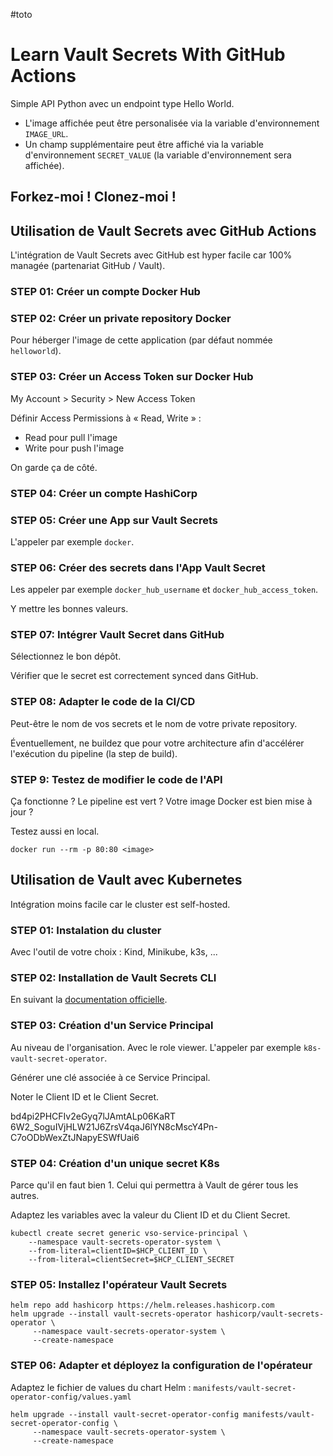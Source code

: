 #toto
# Learn Vault Secrets With GitHub Actions

Simple API Python avec un endpoint type Hello World.

- L'image affichée peut être personalisée via la variable d'environnement `IMAGE_URL`.  
- Un champ supplémentaire peut être affiché via la variable d'environnement `SECRET_VALUE` (la variable d'environnement sera affichée).

## Forkez-moi ! Clonez-moi !

## Utilisation de Vault Secrets avec GitHub Actions

L'intégration de Vault Secrets avec GitHub est hyper facile car 100% managée (partenariat GitHub / Vault).

### STEP 01: Créer un compte Docker Hub

### STEP 02: Créer un private repository Docker

Pour héberger l'image de cette application (par défaut nommée `helloworld`).

### STEP 03: Créer un Access Token sur  Docker Hub

My Account > Security > New Access Token

Définir Access Permissions à « Read, Write » :

- Read pour pull l'image
- Write pour push l'image

On garde ça de côté.

### STEP 04: Créer un compte HashiCorp

### STEP 05: Créer une App sur Vault Secrets

L'appeler par exemple `docker`.

### STEP 06: Créer des secrets dans l'App Vault Secret

Les appeler par exemple `docker_hub_username` et `docker_hub_access_token`.

Y mettre les bonnes valeurs.

### STEP 07: Intégrer Vault Secret dans GitHub

Sélectionnez le bon dépôt.

Vérifier que le secret est correctement synced dans GitHub.

### STEP 08: Adapter le code de la CI/CD

Peut-être le nom de vos secrets et le nom de votre private repository.

Éventuellement, ne buildez que pour votre architecture afin d'accélérer l'exécution du pipeline (la step de build).

### STEP 9: Testez de modifier le code de l'API

Ça fonctionne ? Le pipeline est vert ? Votre image Docker est bien mise à jour ?

Testez aussi en local.

```shell
docker run --rm -p 80:80 <image>
```

## Utilisation de Vault avec Kubernetes

Intégration moins facile car le cluster est self-hosted.

### STEP 01: Instalation du cluster

Avec l'outil de votre choix : Kind, Minikube, k3s, ...

### STEP 02: Installation de Vault Secrets CLI

En suivant la [documentation officielle](https://developer.hashicorp.com/hcp/tutorials/get-started-hcp-vault-secrets/hcp-vault-secrets-install-cli).

### STEP 03: Création d'un Service Principal

Au niveau de l'organisation. Avec le role viewer. L'appeler par exemple `k8s-vault-secret-operator`.

Générer une clé associée à ce Service Principal.

Noter le Client ID et le Client Secret.

bd4pi2PHCFIv2eGyq7lJAmtALp06KaRT
6W2_SoguIVjHLW21J6ZrsV4qaJ6lYN8cMscY4Pn-C7oODbWexZtJNapyESWfUai6

### STEP 04: Création d'un unique secret K8s

Parce qu'il en faut bien 1. Celui qui permettra à Vault de gérer tous les autres.

Adaptez les variables avec la valeur du Client ID et du Client Secret.

```shell
kubectl create secret generic vso-service-principal \
    --namespace vault-secrets-operator-system \
    --from-literal=clientID=$HCP_CLIENT_ID \
    --from-literal=clientSecret=$HCP_CLIENT_SECRET
```

### STEP 05: Installez l'opérateur Vault Secrets

```shell
helm repo add hashicorp https://helm.releases.hashicorp.com
helm upgrade --install vault-secrets-operator hashicorp/vault-secrets-operator \
     --namespace vault-secrets-operator-system \
     --create-namespace
```

### STEP 06: Adapter et déployez la configuration de l'opérateur

Adaptez le fichier de values du chart Helm : `manifests/vault-secret-operator-config/values.yaml`

```shell
helm upgrade --install vault-secret-operator-config manifests/vault-secret-operator-config \
     --namespace vault-secrets-operator-system \
     --create-namespace
```


